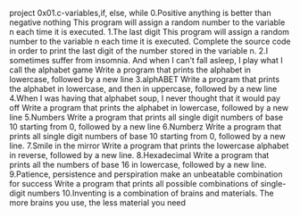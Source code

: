 project
0x01.c-variables,if, else, while
0.Positive anything is better than negative nothing
This program will assign a random number to the variable n each time it is executed.
1.The last digit
This program will assign a random number to the variable n each time it is executed. Complete the source code in order to print the last digit of the number stored in the variable n.
2.I sometimes suffer from insomnia. And when I can't fall asleep, I play what I call the alphabet game
Write a program that prints the alphabet in lowercase, followed by a new line
3.alphABET
Write a program that prints the alphabet in lowercase, and then in uppercase, followed by a new line
4.When I was having that alphabet soup, I never thought that it would pay off
Write a program that prints the alphabet in lowercase, followed by a new line
5.Numbers
Write a program that prints all single digit numbers of base 10 starting from 0, followed by a new line
6.Numberz
Write a program that prints all single digit numbers of base 10 starting from 0, followed by a new line.
7.Smile in the mirror
Write a program that prints the lowercase alphabet in reverse, followed by a new line.
8.Hexadecimal
Write a program that prints all the numbers of base 16 in lowercase, followed by a new line.
9.Patience, persistence and perspiration make an unbeatable combination for success
Write a program that prints all possible combinations of single-digit numbers
10.Inventing is a combination of brains and materials. The more brains you use, the less material you need
